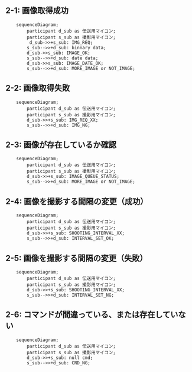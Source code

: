 2-1: 画像取得成功
-

```mermaid
    sequenceDiagram;
        participant d_sub as 伝送用マイコン;
        participant s_sub as 撮影用マイコン;
         d_sub->>+s_sub: IMG_REQ;
        s_sub-->>+d_sub: binnary data;
        d_sub->>s_sub: IMAGE_OK;
        s_sub-->>+d_sub: date data;
        d_sub->>s_sub: IMAGE_DATE_OK;
        s_sub-->>+d_sub: MORE_IMAGE or NOT_IMAGE;
```

2-2: 画像取得失敗
-

```mermaid
    sequenceDiagram;
        participant d_sub as 伝送用マイコン;
        participant s_sub as 撮影用マイコン;
        d_sub->>+s_sub: IMG_REQ_XX;
        s_sub-->>+d_sub: IMG_NG;
```

2-3: 画像が存在しているか確認
-

```mermaid
    sequenceDiagram;
        participant d_sub as 伝送用マイコン;
        participant s_sub as 撮影用マイコン;
        d_sub->>+s_sub: IMAGE_QUEUE_STATUS;
        s_sub-->>+d_sub: MORE_IMAGE or NOT_IMAGE;
```

2-4: 画像を撮影する間隔の変更（成功）
-

```mermaid
    sequenceDiagram;
        participant d_sub as 伝送用マイコン;
        participant s_sub as 撮影用マイコン;
        d_sub->>+s_sub: SHOOTING_INTERVAL_XX;
        s_sub-->>+d_sub: INTERVAL_SET_OK;
```

2-5: 画像を撮影する間隔の変更（失敗）
-

```mermaid
    sequenceDiagram;
        participant d_sub as 伝送用マイコン;
        participant s_sub as 撮影用マイコン;
        d_sub->>+s_sub: SHOOTING_INTERVAL_XX;
        s_sub-->>+d_sub: INTERVAL_SET_NG;
```

2-6: コマンドが間違っている、または存在していない
-

```mermaid
    sequenceDiagram;
        participant d_sub as 伝送用マイコン;
        participant s_sub as 撮影用マイコン;
        d_sub->>+s_sub: null cmd;
        s_sub-->>+d_sub: CND_NG;
```
